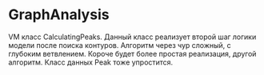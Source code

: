 # GraphAnalysis

VM класс CalculatingPeaks. 
Данный класс реализует второй шаг логики модели после поиска контуров. 
Алгоритм через чур сложный, с глубоким ветвлением. 
Короче будет более простая реализация, другой алгоритм. 
Класс данных Peak тоже упростится.

